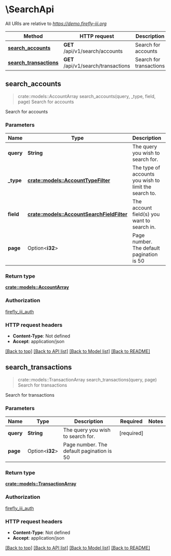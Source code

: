 # \SearchApi

All URIs are relative to *https://demo.firefly-iii.org*

Method | HTTP request | Description
------------- | ------------- | -------------
[**search_accounts**](SearchApi.md#search_accounts) | **GET** /api/v1/search/accounts | Search for accounts
[**search_transactions**](SearchApi.md#search_transactions) | **GET** /api/v1/search/transactions | Search for transactions



## search_accounts

> crate::models::AccountArray search_accounts(query, _type, field, page)
Search for accounts

Search for accounts

### Parameters


Name | Type | Description  | Required | Notes
------------- | ------------- | ------------- | ------------- | -------------
**query** | **String** | The query you wish to search for. | [required] |
**_type** | [**crate::models::AccountTypeFilter**](.md) | The type of accounts you wish to limit the search to. | [required] |
**field** | [**crate::models::AccountSearchFieldFilter**](.md) | The account field(s) you want to search in. | [required] |
**page** | Option<**i32**> | Page number. The default pagination is 50 |  |

### Return type

[**crate::models::AccountArray**](AccountArray.md)

### Authorization

[firefly_iii_auth](../README.md#firefly_iii_auth)

### HTTP request headers

- **Content-Type**: Not defined
- **Accept**: application/json

[[Back to top]](#) [[Back to API list]](../README.md#documentation-for-api-endpoints) [[Back to Model list]](../README.md#documentation-for-models) [[Back to README]](../README.md)


## search_transactions

> crate::models::TransactionArray search_transactions(query, page)
Search for transactions

Search for transactions

### Parameters


Name | Type | Description  | Required | Notes
------------- | ------------- | ------------- | ------------- | -------------
**query** | **String** | The query you wish to search for. | [required] |
**page** | Option<**i32**> | Page number. The default pagination is 50 |  |

### Return type

[**crate::models::TransactionArray**](TransactionArray.md)

### Authorization

[firefly_iii_auth](../README.md#firefly_iii_auth)

### HTTP request headers

- **Content-Type**: Not defined
- **Accept**: application/json

[[Back to top]](#) [[Back to API list]](../README.md#documentation-for-api-endpoints) [[Back to Model list]](../README.md#documentation-for-models) [[Back to README]](../README.md)

